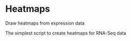 # Heatmaps
Draw heatmaps from expression data

The simplest script to create heatmaps for RNA-Seq data

